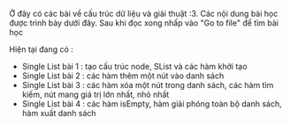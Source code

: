 Ở đây có các bài về cấu trúc dữ liệu và giải thuật :3.
Các nội dung bài học được trình bày dưới đây. Sau khi đọc xong nhấp vào "Go to file" để tìm bài học

Hiện tại đang có :

- Single List bài 1 : tạo cấu trúc node, SList và các hàm khởi tạo
- Single List bài 2 : các hàm thêm một nút vào danh sách
- Single List bài 3 : các hàm xóa một nút trong danh sách, các hàm tìm kiếm, nút mang giá trị lớn nhất, nhỏ nhất
- Single List bài 4 : các hàm isEmpty, hàm giải phóng toàn bộ danh sách, hàm xuất danh sách
